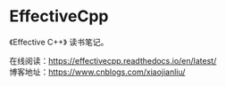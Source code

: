 # EffectiveCpp

《Effective C++》 读书笔记。

在线阅读：https://effectivecpp.readthedocs.io/en/latest/  
博客地址：https://www.cnblogs.com/xiaojianliu/

